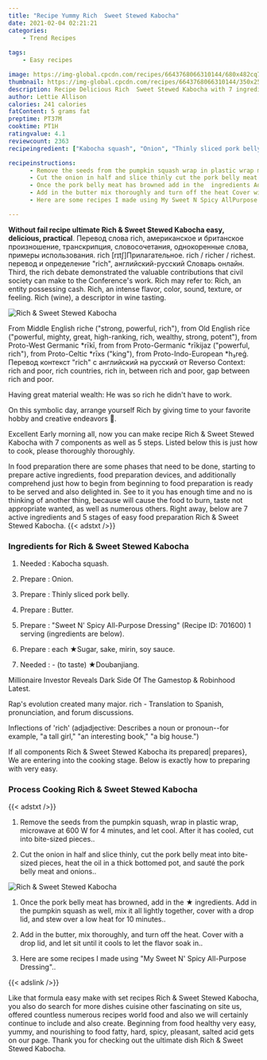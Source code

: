 ```yaml
---
title: "Recipe Yummy Rich  Sweet Stewed Kabocha"
date: 2021-02-04 02:21:21
categories:
    - Trend Recipes
    
tags:
    - Easy recipes

image: https://img-global.cpcdn.com/recipes/6643768066310144/680x482cq70/rich-sweet-stewed-kabocha-recipe-main-photo.jpg
thumbnail: https://img-global.cpcdn.com/recipes/6643768066310144/350x250cq70/rich-sweet-stewed-kabocha-recipe-main-photo.jpg
description: Recipe Delicious Rich  Sweet Stewed Kabocha with 7 ingredients and 5 stages of easy cooking.
author: Lettie Allison
calories: 241 calories
fatContent: 5 grams fat
preptime: PT37M
cooktime: PT1H
ratingvalue: 4.1
reviewcount: 2363
recipeingredient: ["Kabocha squash", "Onion", "Thinly sliced pork belly", "Butter", "Sweet N Spicy AllPurpose Dressing Recipe ID 701600 1 serving ingredients are below", "each Sugar sake mirin soy sauce", " to taste Doubanjiang"]

recipeinstructions: 
      - Remove the seeds from the pumpkin squash wrap in plastic wrap microwave at 600 W for 4 minutes and let cool After it has cooled cut into bitesized pieces 
      - Cut the onion in half and slice thinly cut the pork belly meat into bitesized pieces heat the oil in a thick bottomed pot and saut the pork belly meat and onions 
      - Once the pork belly meat has browned add in the  ingredients Add in the pumpkin squash as well mix it all lightly together cover with a drop lid and stew over a low heat for 10 minutes 
      - Add in the butter mix thoroughly and turn off the heat Cover with a drop lid and let sit until it cools to let the flavor soak in 
      - Here are some recipes I made using My Sweet N Spicy AllPurpose Dressing

---
```




**Without fail recipe ultimate Rich &amp; Sweet Stewed Kabocha easy, delicious, practical**. Перевод слова rich, американское и британское произношение, транскрипция, словосочетания, однокоренные слова, примеры использования. rich [rɪtʃ]Прилагательное. rich / richer / richest. перевод и определение &#34;rich&#34;, английский-русский Словарь онлайн. Third, the rich debate demonstrated the valuable contributions that civil society can make to the Conference&#39;s work. Rich may refer to: Rich, an entity possessing cash. Rich, an intense flavor, color, sound, texture, or feeling. Rich (wine), a descriptor in wine tasting.


![Rich &amp; Sweet Stewed Kabocha](https://img-global.cpcdn.com/recipes/6643768066310144/680x482cq70/rich-sweet-stewed-kabocha-recipe-main-photo.jpg "Rich &amp; Sweet Stewed Kabocha")



From Middle English riche (&#34;strong, powerful, rich&#34;), from Old English rīċe (&#34;powerful, mighty, great, high-ranking, rich, wealthy, strong, potent&#34;), from Proto-West Germanic *rīkī, from from Proto-Germanic *rīkijaz (&#34;powerful, rich&#34;), from Proto-Celtic *rīxs (&#34;king&#34;), from Proto-Indo-European *h₃reǵ. Перевод контекст &#34;rich&#34; c английский на русский от Reverso Context: rich and poor, rich countries, rich in, between rich and poor, gap between rich and poor.

Having great material wealth: He was so rich he didn&#39;t have to work.

On this symbolic day, arrange yourself Rich by giving time to your favorite hobby and creative endeavors 🌸.


Excellent Early morning all, now you can make recipe Rich &amp; Sweet Stewed Kabocha with 7 components as well as 5 steps. Listed below this is just how to cook, please thoroughly thoroughly.

In food preparation there are some phases that need to be done, starting to prepare active ingredients, food preparation devices, and additionally comprehend just how to begin from beginning to food preparation is ready to be served and also delighted in. See to it you has enough time and no is thinking of another thing, because will cause the food to burn, taste not appropriate wanted, as well as numerous others. Right away, below are 7 active ingredients and 5 stages of easy food preparation Rich &amp; Sweet Stewed Kabocha.
{{< adstxt />}}

### Ingredients for Rich &amp; Sweet Stewed Kabocha


1. Needed  : Kabocha squash.

1. Prepare  : Onion.

1. Prepare  : Thinly sliced pork belly.

1. Prepare  : Butter.

1. Prepare  : &#34;Sweet N&#39; Spicy All-Purpose Dressing&#34; (Recipe ID: 701600) 1 serving (ingredients are below).

1. Prepare  : each ★Sugar, sake, mirin, soy sauce.

1. Needed  : - (to taste) ★Doubanjiang.


Millionaire Investor Reveals Dark Side Of The Gamestop &amp; Robinhood Latest.

Rap&#39;s evolution created many major. rich - Translation to Spanish, pronunciation, and forum discussions.

Inflections of &#39;rich&#39; (adjadjective: Describes a noun or pronoun--for example, &#34;a tall girl,&#34; &#34;an interesting book,&#34; &#34;a big house.&#34;)


If all components Rich &amp; Sweet Stewed Kabocha its prepared| prepares}, We are entering into the cooking stage. Below is exactly how to preparing with very easy.

### Process Cooking Rich &amp; Sweet Stewed Kabocha

{{< adstxt />}}


1. Remove the seeds from the pumpkin squash, wrap in plastic wrap, microwave at 600 W for 4 minutes, and let cool. After it has cooled, cut into bite-sized pieces..



1. Cut the onion in half and slice thinly, cut the pork belly meat into bite-sized pieces, heat the oil in a thick bottomed pot, and sauté the pork belly meat and onions..



![Rich &amp; Sweet Stewed Kabocha](https://img-global.cpcdn.com/steps/5242077114793984/160x128cq70/rich-sweet-stewed-kabocha-recipe-step-2-photo.jpg" "Rich &amp; Sweet Stewed Kabocha")



1. Once the pork belly meat has browned, add in the ★ ingredients. Add in the pumpkin squash as well, mix it all lightly together, cover with a drop lid, and stew over a low heat for 10 minutes..



1. Add in the butter, mix thoroughly, and turn off the heat. Cover with a drop lid, and let sit until it cools to let the flavor soak in..



1. Here are some recipes I made using &#34;My Sweet N&#39; Spicy All-Purpose Dressing&#34;..





{{< adslink />}}

Like that formula easy make with set recipes Rich &amp; Sweet Stewed Kabocha, you also do search for more dishes cuisine other fascinating on site us, offered countless numerous recipes world food and also we will certainly continue to include and also create. Beginning from food healthy very easy, yummy, and nourishing to food fatty, hard, spicy, pleasant, salted acid gets on our page. Thank you for checking out the ultimate dish Rich &amp; Sweet Stewed Kabocha.

